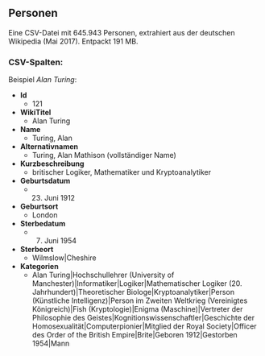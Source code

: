 ## Personen

Eine CSV-Datei mit 645.943 Personen, extrahiert aus der deutschen Wikipedia (Mai 2017). Entpackt 191 MB.

### CSV-Spalten:

Beispiel _Alan Turing_:

* **Id**
  * 121
* **WikiTitel**
  * Alan Turing
* **Name**
  * Turing, Alan
* **Alternativnamen**
  * Turing, Alan Mathison (vollständiger Name)
* **Kurzbeschreibung**
  * britischer Logiker, Mathematiker und Kryptoanalytiker
* **Geburtsdatum**
  * 23. Juni 1912
* **Geburtsort**
  * London
* **Sterbedatum**
  * 7. Juni 1954
* **Sterbeort**
  * Wilmslow|Cheshire
* **Kategorien**
  * Alan Turing|Hochschullehrer (University of Manchester)|Informatiker|Logiker|Mathematischer Logiker (20. Jahrhundert)|Theoretischer Biologe|Kryptoanalytiker|Person (Künstliche Intelligenz)|Person im Zweiten Weltkrieg (Vereinigtes Königreich)|Fish (Kryptologie)|Enigma (Maschine)|Vertreter der Philosophie des Geistes|Kognitionswissenschaftler|Geschichte der Homosexualität|Computerpionier|Mitglied der Royal Society|Officer des Order of the British Empire|Brite|Geboren 1912|Gestorben 1954|Mann
